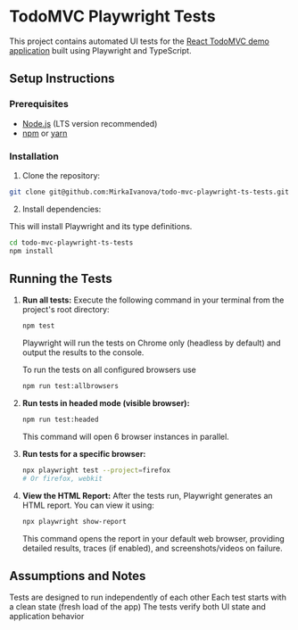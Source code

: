 # TodoMVC Playwright Tests

This project contains automated UI tests for the [React TodoMVC demo application](https://demo.playwright.dev/todomvc) built using Playwright and TypeScript.

## Setup Instructions

### Prerequisites

*   [Node.js](https://nodejs.org/) (LTS version recommended)
*   [npm](https://www.npmjs.com/) or [yarn](https://yarnpkg.com/)

### Installation

1.  Clone the repository:

```bash
git clone git@github.com:MirkaIvanova/todo-mvc-playwright-ts-tests.git
```

2.  Install dependencies:

This will install Playwright and its type definitions.
```bash
cd todo-mvc-playwright-ts-tests
npm install
```


## Running the Tests

1.  **Run all tests:**
    Execute the following command in your terminal from the project's root directory:
    ```bash
    npm test
    ```
    Playwright will run the tests on Chrome only (headless by default) and output the results to the console.

    To run the tests on all configured browsers use 
    ```bash
    npm run test:allbrowsers
    ```

2.  **Run tests in headed mode (visible browser):**
    ```bash
    npm run test:headed
    ```
    This command will open 6 browser instances in parallel.

3.  **Run tests for a specific browser:**
    ```bash
    npx playwright test --project=firefox
    # Or firefox, webkit
    ```

4.  **View the HTML Report:**
    After the tests run, Playwright generates an HTML report. You can view it using:
    ```bash
    npx playwright show-report
    ```
    This command opens the report in your default web browser, providing detailed results, traces (if enabled), and screenshots/videos on failure.

## Assumptions and Notes

Tests are designed to run independently of each other
Each test starts with a clean state (fresh load of the app)
The tests verify both UI state and application behavior


